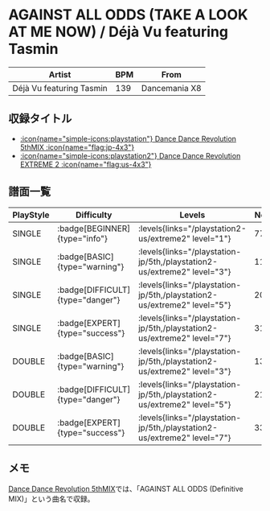 # AGAINST ALL ODDS (TAKE A LOOK AT ME NOW) / Déjà Vu featuring Tasmin

|Artist|BPM|From|
|------|---|----|
|Déjà Vu featuring Tasmin|139|Dancemania X8|

## 収録タイトル

- [:icon{name="simple-icons:playstation"} Dance Dance Revolution 5thMIX :icon{name="flag:jp-4x3"}](/playstation-jp/5th)
- [:icon{name="simple-icons:playstation2"} Dance Dance Revolution EXTREME 2 :icon{name="flag:us-4x3"}](/playstation2-us/extreme2)

## 譜面一覧

|PlayStyle|Difficulty|Levels|Notes|Movie|
|---------|----------|------|-----|-----|
|SINGLE| :badge[BEGINNER]{type="info"}| :levels{links="/playstation2-us/extreme2" level="1"}|77/2||
|SINGLE| :badge[BASIC]{type="warning"}| :levels{links="/playstation-jp/5th,/playstation2-us/extreme2" level="3"}|119/0||
|SINGLE| :badge[DIFFICULT]{type="danger"}| :levels{links="/playstation-jp/5th,/playstation2-us/extreme2" level="5"}|200/0||
|SINGLE| :badge[EXPERT]{type="success"}| :levels{links="/playstation-jp/5th,/playstation2-us/extreme2" level="7"}|310/0||
|DOUBLE| :badge[BASIC]{type="warning"}| :levels{links="/playstation-jp/5th,/playstation2-us/extreme2" level="3"}|134/0||
|DOUBLE| :badge[DIFFICULT]{type="danger"}| :levels{links="/playstation-jp/5th,/playstation2-us/extreme2" level="5"}|213/0||
|DOUBLE| :badge[EXPERT]{type="success"}| :levels{links="/playstation-jp/5th,/playstation2-us/extreme2" level="7"}|334/0||

## メモ

[Dance Dance Revolution 5thMIX](/playstation-jp/5th)では、「AGAINST ALL ODDS (Definitive MIX)」という曲名で収録。
